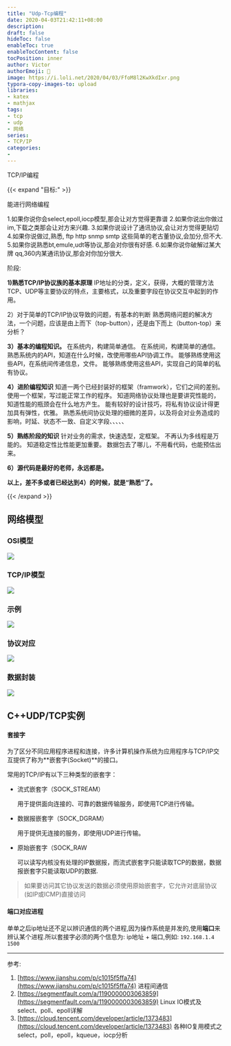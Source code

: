 ```yaml
---
title: "Udp-Tcp编程"
date: 2020-04-03T21:42:11+08:00
description:
draft: false
hideToc: false
enableToc: true
enableTocContent: false
tocPosition: inner
author: Victor
authorEmoji: 👻
image: https://i.loli.net/2020/04/03/FfoM8l2KwXkdIxr.png
typora-copy-images-to: upload
libraries:
- katex
- mathjax
tags:
- tcp
- udp
- 网络
series:
- TCP/IP
categories:
-
---
```




TCP/IP编程

<!--more-->



{{< expand "目标:" >}}

能进行网络编程

1.如果你说你会select,epoll,iocp模型,那会让对方觉得更靠谱
2.如果你说出你做过im,下载之类那会让对方来兴趣.
3.如果你说设计了通讯协议,会让对方觉得更贴切
4.如果你说做过,熟悉, ftp http snmp smtp 这些简单的老古董协议,会加分,但不大.
5.如果你说熟悉bt,emule,udt等协议,那会对你很有好感.
6.如果你说你破解过某大牌 qq,360内某通讯协议,那会对你加分很大.

阶段:

**1)熟悉TCP/IP协议族的基本原理**
IP地址的分类，定义，获得，大概的管理方法
TCP、UDP等主要协议的特点，主要格式，以及重要字段在协议交互中起到的作用。

2）对于简单的TCP/IP协议导致的问题，有基本的判断
熟悉网络问题的解决方法，一个问题，应该是由上而下（top-button），还是由下而上（button-top）来分析？

**3）基本的编程知识。**
在系统内，构建简单通信。
在系统间，构建简单的通信。
熟悉系统内的API，知道在什么时候，改使用哪些API协调工作。
能够熟练使用这些API，在系统间传递信息，文件。
能够熟练使用这些API，实现自己的简单的私有协议。

**4）进阶编程知识**
知道一两个已经封装好的框架（framwork），它们之间的差别。
使用一个框架，写过能正常工作的程序。
知道网络协议处理也是要讲究性能的，知道性能的瓶颈会在什么地方产生。
能有较好的设计技巧，将私有协议设计得更加具有弹性，优雅。
熟悉系统间协议处理的细微的差异，以及将会对业务造成的影响，时延、状态不一致、自定义字段、、、、、

**5）熟练阶段的知识**
针对业务的需求，快速选型，定框架。
不再认为多线程是万能的。
知道稳定性比性能更加重要。
数据包去了哪儿，不用看代码，也能预估出来。

**6）源代码是最好的老师，永远都是。**

**以上，差不多或者已经达到4）的时候，就是“熟悉”了。**

{{< /expand >}}

## 网络模型

### OSI模型

![](https://i.loli.net/2020/04/03/5JOsFazQ2Xl3V7N.png)

### TCP/IP模型

![](https://i.loli.net/2020/04/03/AXoVFsOk5lrBiJt.png)



### 示例

![](https://i.loli.net/2020/04/03/uL3EYaxQCty9JmP.png)

### 协议对应

![](https://i.loli.net/2020/04/03/OCMKFyAoNvbmDwQ.png)

### 数据封装

![](https://i.loli.net/2020/04/03/8ZFcK6OiEvdejAp.png)



## C++UDP/TCP实例

#### 套接字

为了区分不同应用程序进程和连接，许多计算机操作系统为应用程序与TCP/IP交互提供了称为**嵌套字(Socket)**的接口。

常用的TCP/IP有以下三种类型的嵌套字：

* 流式嵌套字（SOCK_STREAM）

  用于提供面向连接的、可靠的数据传输服务，即使用TCP进行传输。

* 数据报嵌套字（SOCK_DGRAM）

  用于提供无连接的服务，即使用UDP进行传输。

* 原始嵌套字（SOCK_RAW

  可以读写内核没有处理的IP数据报，而流式嵌套字只能读取TCP的数据，数据报嵌套字只能读取UDP的数据.

> 如果要访问其它协议发送的数据必须使用原始嵌套字，它允许对底层协议(如IP或ICMP)直接访问

#### 端口对应进程

单单之后ip地址还不足以辨识通信的两个进程,因为操作系统是并发的,使用**端口**来辨认某个进程.所以套接字必须的两个信息为: ip地址 + 端口,例如: `192.168.1.4 1500`





---

参考:

1. [https://www.jianshu.com/p/c1015f5ffa74](https://www.jianshu.com/p/c1015f5ffa74) 进程间通信
2. [https://segmentfault.com/a/1190000003063859](https://segmentfault.com/a/1190000003063859)  Linux IO模式及 select、poll、epoll详解
3. [https://cloud.tencent.com/developer/article/1373483](https://cloud.tencent.com/developer/article/1373483) 各种IO复用模式之select，poll，epoll，kqueue，iocp分析